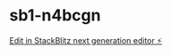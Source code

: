 # sb1-n4bcgn

[Edit in StackBlitz next generation editor ⚡️](https://stackblitz.com/~/github.com/mnofrizal/sb1-n4bcgn)